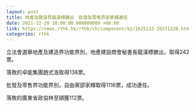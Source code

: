 ```yaml
---
layout: post
title: 地產及建造界龍漢標勝出　批發及零售界邵家輝連任
date: 2021-12-20 10:00:00.000000000 +08:00
link: https://news.rthk.hk/rthk/ch/component/k2/1625133-20211220.htm
categories: rthk
---
```


立法會選舉地產及建造界功能界別，地產建設商會秘書長龍漢標勝出，取得242票。

落敗的卓能集團趙式浩取得138票。

批發及零售界功能界別，自由黨邵家輝取得1116票，成功連任。

落敗的廣東省政協林至頴獲112票。
